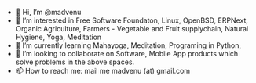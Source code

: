 - 👋 Hi, I’m @madvenu
- 👀 I’m interested in Free Software Foundaton, Linux, OpenBSD, ERPNext, Organic Agriculture, Farmers - Vegetable and Fruit supplychain, Natural Hygiene, Yoga, Meditation
- 🌱 I’m currently learning Mahayoga, Meditation, Programing in Python, 
- 💞️ I’m looking to collaborate on Software, Mobile App products which solve problems in the above spaces.
- 📫 How to reach me: mail me madvenu (at) gmail.com

<!---
madvenu/madvenu is a ✨ special ✨ repository because its `README.md` (this file) appears on your GitHub profile.
You can click the Preview link to take a look at your changes.
--->
